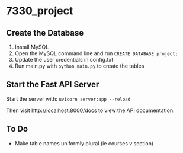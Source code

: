 # 7330_project
## Create the Database

1. Install MySQL
2. Open the MySQL command line and run ```CREATE DATABASE project;```
3. Update the user credentials in config.txt
4. Run main.py with ```python main.py``` to create the tables

## Start the Fast API Server
Start the server with:
```uvicorn server:app --reload```

Then visit [http://localhost:8000/docs](http://localhost:8000/docs) to view the API documentation.


## To Do
- Make table names uniformly plural (ie courses v section)
